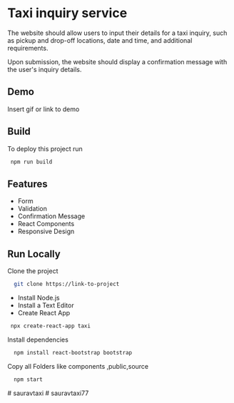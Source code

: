 
# Taxi inquiry service

The
website should allow users to input their details for a taxi inquiry, such as pickup and drop-off
locations, date and time, and additional requirements.

Upon submission, the website should
display a confirmation message with the user's inquiry details.



## Demo

Insert gif or link to demo


## Build

To deploy this project run

```bash
 npm run build
```


## Features

- Form
- Validation
- Confirmation Message
- React Components
- Responsive Design


## Run Locally

Clone the project

```bash
  git clone https://link-to-project
```
- Install Node.js
- Install a Text Editor
- Create React App

```bash
 npx create-react-app taxi
```

Install dependencies

```bash
  npm install react-bootstrap bootstrap
```

Copy all Folders like components ,public,source

```bash
  npm start
```


#   s a u r a v t a x i  
 #   s a u r a v t a x i 7 7  
 